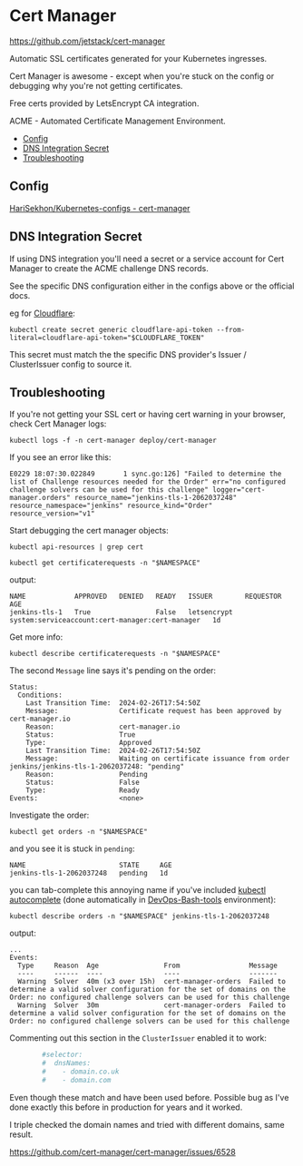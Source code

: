 # Cert Manager

<https://github.com/jetstack/cert-manager>

Automatic SSL certificates generated for your Kubernetes ingresses.

Cert Manager is awesome - except when you're stuck on the config or debugging why you're not getting certificates.

Free certs provided by LetsEncrypt CA integration.

ACME - Automated Certificate Management Environment.

<!-- INDEX_START -->
- [Config](#config)
- [DNS Integration Secret](#dns-integration-secret)
- [Troubleshooting](#troubleshooting)
<!-- INDEX_END -->

## Config

[HariSekhon/Kubernetes-configs - cert-manager](https://github.com/HariSekhon/Kubernetes-configs/tree/master/cert-manager)

## DNS Integration Secret

If using DNS integration you'll need a secret or a service account for Cert Manager to create the ACME challenge DNS
records.

See the specific DNS configuration either in the configs above or the official docs.

eg for [Cloudflare](cloudflare.md):

```shell
kubectl create secret generic cloudflare-api-token --from-literal=cloudflare-api-token="$CLOUDFLARE_TOKEN"
```

This secret must match the the specific DNS provider's Issuer / ClusterIssuer config to source it.

## Troubleshooting

If you're not getting your SSL cert or having cert warning in your browser, check Cert Manager logs:

```shell
kubectl logs -f -n cert-manager deploy/cert-manager
```

If you see an error like this:

```
E0229 18:07:30.022849       1 sync.go:126] "Failed to determine the list of Challenge resources needed for the Order" err="no configured challenge solvers can be used for this challenge" logger="cert-manager.orders" resource_name="jenkins-tls-1-2062037248" resource_namespace="jenkins" resource_kind="Order" resource_version="v1"
```

Start debugging the cert manager objects:

```shell
kubectl api-resources | grep cert
```

```shell
kubectl get certificaterequests -n "$NAMESPACE"
```
output:
```
NAME            APPROVED   DENIED   READY   ISSUER        REQUESTOR                                         AGE
jenkins-tls-1   True                False   letsencrypt   system:serviceaccount:cert-manager:cert-manager   1d
```
Get more info:

```shell
kubectl describe certificaterequests -n "$NAMESPACE"
```

The second `Message` line says it's pending on the order:

```
Status:
  Conditions:
    Last Transition Time:  2024-02-26T17:54:50Z
    Message:               Certificate request has been approved by cert-manager.io
    Reason:                cert-manager.io
    Status:                True
    Type:                  Approved
    Last Transition Time:  2024-02-26T17:54:50Z
    Message:               Waiting on certificate issuance from order jenkins/jenkins-tls-1-2062037248: "pending"
    Reason:                Pending
    Status:                False
    Type:                  Ready
Events:                    <none>
```

Investigate the order:

```shell
kubectl get orders -n "$NAMESPACE"
```

and you see it is stuck in `pending`:

```
NAME                       STATE     AGE
jenkins-tls-1-2062037248   pending   1d
```

you can tab-complete this annoying name if you've included [kubectl autocomplete](https://kubernetes.io/docs/reference/kubectl/quick-reference/#bash) (done automatically in [DevOps-Bash-tools](devops-bash-tools.md) environment):

```shell
kubectl describe orders -n "$NAMESPACE" jenkins-tls-1-2062037248
```
output:
```
...
Events:
  Type     Reason  Age                From                 Message
  ----     ------  ----               ----                 -------
  Warning  Solver  40m (x3 over 15h)  cert-manager-orders  Failed to determine a valid solver configuration for the set of domains on the Order: no configured challenge solvers can be used for this challenge
  Warning  Solver  30m                cert-manager-orders  Failed to determine a valid solver configuration for the set of domains on the Order: no configured challenge solvers can be used for this challenge
```

Commenting out this section in the `ClusterIssuer` enabled it to work:
```yaml
        #selector:
        #  dnsNames:
        #    - domain.co.uk
        #    - domain.com
```

Even though these match and have been used before. Possible bug as I've done exactly this before in production for years and it worked.

I triple checked the domain names and tried with different domains, same result.

https://github.com/cert-manager/cert-manager/issues/6528
